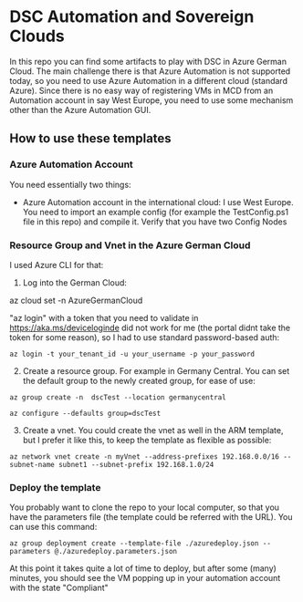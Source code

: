 # DSC Automation and Sovereign Clouds

In this repo you can find some artifacts to play with DSC in Azure German Cloud. The main challenge there is that Azure Automation is not supported today, so you need to use Azure Automation in a different cloud (standard Azure). Since there is no easy way of registering VMs in MCD from an Automation account in say West Europe, you need to use some mechanism other than the Azure Automation GUI.

## How to use these templates

### Azure Automation Account

You need essentially two things:
- Azure Automation account in the international cloud: I use West Europe. You need to import an example config (for example the TestConfig.ps1 file in this repo) and compile it. Verify that you have two Config Nodes

### Resource Group and Vnet in the Azure German Cloud

I used Azure CLI for that:

1. Log into the German Cloud:

az cloud set -n AzureGermanCloud

"az login" with a token that you need to validate in https://aka.ms/deviceloginde did not work for me (the portal didnt take the token for some reason), so I had to use standard password-based auth:

```
az login -t your_tenant_id -u your_username -p your_password
```

2. Create a resource group. For example in Germany Central. You can set the default group to the newly created group, for ease of use:

```
az group create -n  dscTest --location germanycentral
```

```
az configure --defaults group=dscTest
```

3. Create a vnet. You could create the vnet as well in the ARM template, but I prefer it like this, to keep the template as flexible as possible:

```
az network vnet create -n myVnet --address-prefixes 192.168.0.0/16 --subnet-name subnet1 --subnet-prefix 192.168.1.0/24
```


### Deploy the template

You probably want to clone the repo to your local computer, so that you have the parameters file (the template could be referred with the URL). You can use this command:

```
az group deployment create --template-file ./azuredeploy.json --parameters @./azuredeploy.parameters.json
```

At this point it takes quite a lot of time to deploy, but after some (many) minutes, you should see the VM popping up in your automation account with the state "Compliant"